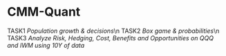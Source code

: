 # CMM-Quant
TASK1 *Population growth & decisions*\n
TASK2 *Box game & probabilities*\n
TASK3 *Analyze Risk, Hedging, Cost, Benefits and Opportunities on QQQ and IWM using 10Y of data*
